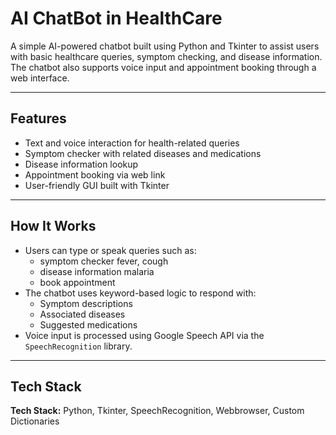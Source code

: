 # AI ChatBot in HealthCare

A simple AI-powered chatbot built using Python and Tkinter to assist users with basic healthcare queries, symptom checking, and disease information. The chatbot also supports voice input and appointment booking through a web interface.

---

## Features

- Text and voice interaction for health-related queries  
- Symptom checker with related diseases and medications  
- Disease information lookup  
- Appointment booking via web link  
- User-friendly GUI built with Tkinter  

---

## How It Works

- Users can type or speak queries such as:
  - symptom checker fever, cough
  - disease information malaria
  - book appointment
- The chatbot uses keyword-based logic to respond with:
  - Symptom descriptions
  - Associated diseases
  - Suggested medications  
- Voice input is processed using Google Speech API via the `SpeechRecognition` library.

---

## Tech Stack

**Tech Stack:** Python, Tkinter, SpeechRecognition, Webbrowser, Custom Dictionaries

